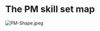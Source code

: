 # The PM skill set map

![PM-Shape.jpeg](The%20PM%20skill%20set%20map%20aa1e2d0992b5407db34808f8585954cc/PM-Shape.jpeg)